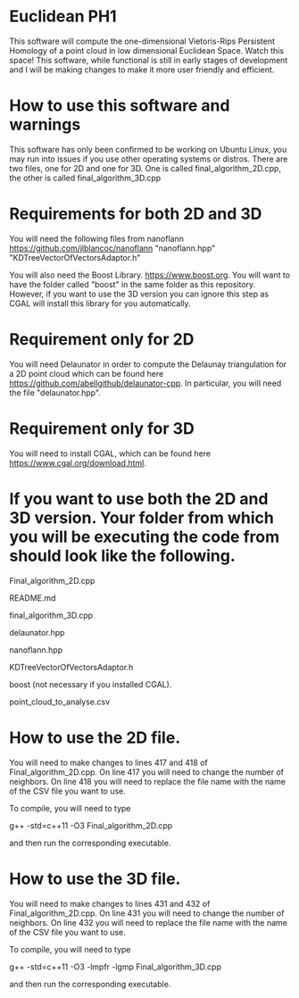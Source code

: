 # Euclidean PH1
This software will compute the one-dimensional Vietoris-Rips Persistent Homology of a point cloud in low dimensional Euclidean Space. Watch this space! This software, while functional is still in early stages of development and I will be making changes to make it more user friendly and efficient. 

# How to use this software and warnings
This software has only been confirmed to be working on Ubuntu Linux, you may run into issues if you use other operating systems or distros. There are two files, one for 2D and one for 3D. One is called final_algorithm_2D.cpp, the other is called final_algorithm_3D.cpp

# Requirements for both 2D and 3D 
You will need the following files from nanoflann  https://github.com/jlblancoc/nanoflann
"nanoflann.hpp"
"KDTreeVectorOfVectorsAdaptor.h"

You will also need the Boost Library. https://www.boost.org. You will want to have the folder called "boost" in the same folder as this repository. However, if you want to use the 3D version you can ignore this step as CGAL will install this library for you automatically. 

# Requirement only for 2D
You will need Delaunator in order to compute the Delaunay triangulation for a 2D point cloud which can be found here https://github.com/abellgithub/delaunator-cpp. In particular, you will need the file "delaunator.hpp". 

# Requirement only for 3D 
You will need to install CGAL, which can be found here https://www.cgal.org/download.html. 

# If you want to use both the 2D and 3D version. Your folder from which you will be executing the code from should look like the following. 

Final_algorithm_2D.cpp

README.md

final_algorithm_3D.cpp

delaunator.hpp

nanoflann.hpp

KDTreeVectorOfVectorsAdaptor.h

boost (not necessary if you installed CGAL). 

point_cloud_to_analyse.csv

# How to use the 2D file. 
You will need to make changes to lines 417 and 418 of Final_algorithm_2D.cpp. 
On line 417 you will need to change the number of neighbors.
On line 418 you will need to replace the file name with the name of the CSV file you want to use. 

To compile, you will need to type

g++ -std=c++11 -O3 Final_algorithm_2D.cpp 

and then run the corresponding executable. 

# How to use the 3D file. 
You will need to make changes to lines 431 and 432 of Final_algorithm_2D.cpp. 
On line 431 you will need to change the number of neighbors.
On line 432 you will need to replace the file name with the name of the CSV file you want to use. 

To compile, you will need to type

g++ -std=c++11 -O3 -lmpfr -lgmp Final_algorithm_3D.cpp 

and then run the corresponding executable. 



